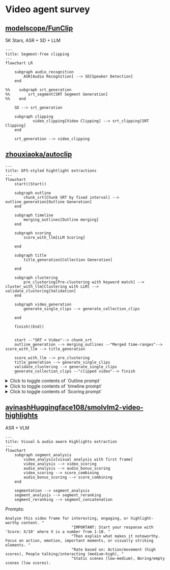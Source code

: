 # Video agent survey


## [modelscope/FunClip](https://github.com/modelscope/FunClip)

5K Stars, ASR + SD + LLM


```mermaid
---
title: Segment-free clipping
---
flowchart LR
    
    subgraph audio_recognition 
        ASR[Audio Recognition] --> SD[Speaker Detection]
    end
    
%%    subgraph srt_generation
%%        srt_segment[SRT Segment Generation]
%%    end
    
    SD --> srt_generation
    
    subgraph clipping 
            video_clipping[Video Clipping] --> srt_clipping[SRT Clipping]
    end
    
    srt_generation --> video_clipping
```


## [zhouxiaoka/autoclip](https://github.com/zhouxiaoka/autoclip/tree/main)


```mermaid
---
title: DFS-styled hightlight extractions
---
flowchart
    start((Start))
    
    subgraph outline 
        chunk_srt[Chunk SRT by fixed interval] --> outline_generation[Outline Generation]
    end
    
    subgraph timeline 
        merging_outlines[Outline merging]
    end
    
    subgraph scoring 
        score_with_llm[LLM Scoring]
            
    end
    
    subgraph title 
        title_generation[Collection Generation]

    end
    
    subgraph clustering 
        pre_clustering[Pre-clustering with keyword match] --> cluster_with_llm[Clustering with LLM] --> validate_clustering[Validation]
    end
    
    subgraph video_generation 
        generate_single_clips --> generate_collection_clips 
        
    end
    
    finish((End))
    
    
    start --"SRT + Video"--> chunk_srt
    outline_generation --> merging_outlines --"Merged time-ranges"--> score_with_llm --> title_generation
    
    score_with_llm --> pre_clustering
    title_generation --> generate_single_clips
    validate_clustering --> generate_single_clips
    generate_collection_clips --"clipped video"--> finish

```


<details>
<summary>Click to toggle contents of `Outline prompt`</summary>

```text
你是一位专业的视频内容结构分析师，擅长从结构连贯、语言自然的视频转写文本中，提取清晰、有层次、有价值的话题大纲。

## 输入格式
你将收到一份JSON输入：

{
  "text": "{视频转写文本片段}"
}

- `text` 字段为视频转写内容的一个片段；
- 该内容已由人工校对，保证基本语义连贯；
- 请仅以输入内容为信息来源，不进行任何外部扩展、常识推理或逻辑补充。

## 核心任务：完整覆盖优先，适度精炼
你的任务是**完整覆盖**输入文本中的所有重要话题，确保不遗漏任何有价值的内容，同时保持**适度精炼**，避免过度细化。

**覆盖优先原则**：
- **零遗漏要求**：必须覆盖输入文本中95%以上的有价值内容
- **时间段全覆盖**：确保视频的每个时间段都有对应的话题覆盖，特别注意开头和结尾
- **开头内容重视**：视频前10-15分钟的内容往往包含重要观点，不可忽略
- **结尾内容关注**：视频最后5-10分钟可能包含总结或重要补充，需要覆盖
- **兜底机制**：如果某些内容无法归入主要话题，创建"其他要点"或"补充讨论"话题进行收纳

**数量控制指导**：
- 对于30分钟文本块：提取**2-5个核心话题**（覆盖不全时可增至6个）
- 对于60分钟完整视频：总计**6-12个核心话题**（确保完整覆盖）
- **灵活调整**：优先保证覆盖完整性，数量可适当调整
- 每个话题应对应**3-12分钟**的视频内容（目标6-8分钟）

## 话题提取原则

### 1. 重要性优先原则
- **核心话题优先**：优先提取对观众最有价值、最具启发性的核心观点和讨论
- **信息密度评估**：选择信息密度高、观点鲜明的片段作为独立话题
- **开场价值识别**：特别关注视频开场的背景介绍、主题预告、个人观点等内容
- **过渡内容价值**：不忽略话题转换时的重要观点和连接性内容
- **避免冗余**：相似的观点或重复的讨论应合并为一个话题

### 2. 时长平衡原则（灵活执行）
- **目标时长**：每个话题应对应3-12分钟的视频内容（最佳6-8分钟）
- **最小时长**：尽量避免少于2分钟的话题片段
- **最大时长**：单个话题不应超过15分钟，过长的需要拆分
- **覆盖优先**：如果重要内容较短但独立性强，可保留为独立话题
- **合并策略**：优先合并相关内容，但不强制合并导致覆盖遗漏

### 3. 结构完整性原则
- **自然话题切换**：每个话题应对应一次清晰的话题转变或观点切换
- **逻辑完整性**：确保每个话题包含完整的讨论逻辑，不出现突兀的断点
- **前后文连贯**：话题之间应保持逻辑连贯，避免生硬分割

### 4. 内容质量原则
- **价值导向**：优先提取对观众有实际价值的内容（观点、经验、方法等）
- **避免无效内容**：跳过纯寒暄、口头禅、无意义的重复等低价值内容
- **保持聚焦**：每个话题应有一个明确、单一的核心主题

## 话题合并与拆分策略

### 智能合并原则（平衡合并与覆盖）：
- **同主题不同角度**：讨论同一核心主题的不同方面、案例或观点
- **连续相关讨论**：时间上连续且内容相关的讨论（即使中间有短暂转折）
- **语义相似内容**：表达方式不同但核心观点相似的内容
- **短时长片段**：少于3分钟的内容优先寻找合并机会
- **逻辑链条**：属于同一论证或讨论链条的所有内容

### 适度拆分原则（确保覆盖完整）：
- **话题转换明显**：内容主题发生明显转换且各自具有独立价值
- **时间跨度较大**：不同时间段的独立讨论，避免时间覆盖空白
- **受众价值不同**：面向不同需求或兴趣点的内容
- **独立完整性**：内容完全独立且能形成有价值的讨论

**重要提醒**：宁可多一个话题确保覆盖完整，也不要因过度合并导致内容遗漏！

## 分析流程（必须执行）

在提取大纲前，请按以下步骤系统分析：

1. **全文时间段扫描**：快速浏览整个文本，识别主要时间节点和话题转换点
2. **开头内容分析**：重点分析前10-15分钟内容，识别开场观点、背景介绍等
3. **中段内容梳理**：分析中间部分的核心讨论和主要观点
4. **结尾内容检查**：分析最后5-10分钟的总结、补充观点等
5. **覆盖度验证**：确认每个时间段都有对应的话题覆盖
6. **话题整合**：根据内容相关性和时长要求进行合理整合

## 输出格式

请严格按照以下格式输出，不增加其他描述性文字：

### 大纲：
1.  **[一级话题名称]**（预计X分钟）
    - [子话题1：简明清晰表述]
    - [子话题2：简明清晰表述]
    - …

2.  **[一级话题名称]**（预计X分钟）
    - [子话题1]
    - …

## 输出示例

### 错误示例（覆盖不全）：
❌ 1. 投资理念与心态管理（15分钟）- 过度合并，遗漏了散户误区等重要内容
❌ 2. 职场发展策略（12分钟）- 过度合并，遗漏了个人品牌建设等内容
❌ 总计只有2个话题，但遗漏了视频前10分钟和后5分钟的重要内容

### 正确示例（完整覆盖）：
✅ **大纲：**
1.  **开场观点与背景介绍**（预计4分钟）
    - 主播个人经历分享和今日话题预告
    - 当前市场环境的基本判断和讨论背景

2.  **投资理念与心态管理**（预计8分钟）
    - 长期投资vs短期投机的选择逻辑与实践案例
    - 市场波动时的心理调适方法和实战技巧
    - 散户常见投资误区分析及规避策略

3.  **职场成长与技能发展**（预计7分钟）
    - 跨行业技能迁移的实践经验和成功案例
    - 职场人际关系处理技巧和晋升策略
    - 持续学习和自我提升的有效方法

4.  **副业发展与个人品牌**（预计6分钟）
    - 副业发展的时机选择、风险控制和收益平衡
    - 个人品牌建设的有效方法和长期规划
    - 多元化收入来源的构建策略

5.  **社会现象与趋势观察**（预计5分钟）
    - 网络平台算法机制对内容创作的影响
    - 年轻人消费观念变迁和新兴职业前景
    - 社会价值观多元化的个人适应策略

## 注意事项

1. **覆盖度优先检查**：输出前必须验证话题是否覆盖输入文本95%以上的有价值内容
2. **时间段覆盖验证**：确保视频的每个重要时间段都有对应话题，特别检查：
   - 视频开头（前10-15分钟）是否有话题覆盖
   - 视频中段是否存在覆盖空白
   - 视频结尾（后5-10分钟）是否有话题覆盖
3. **开场内容强制检查**：如果视频前10分钟有任何有价值内容，必须创建对应话题
4. **数量合理性检查**：话题数量应在合理范围内（30分钟块：2-6个话题），但覆盖完整性优先
5. **时长预估验证**：每个话题预估对应3-12分钟视频内容，过短的优先合并
6. **价值判断**：优先提取对观众有实际价值的内容，但不遗漏重要信息
7. **逻辑清晰**：确保话题之间的逻辑关系清晰，便于后续时间定位和视频切割
8. **兜底机制**：如有无法归类但有价值的内容，创建"补充要点"话题收纳
9. **最终验证**：检查是否存在内容遗漏，必要时增加话题确保完整覆盖
10. **时间连续性检查**：确保话题时间范围连续，无重要时间段空白

**核心要求**：完整覆盖优先，适度精炼为辅！宁可多提取一个话题，也不要遗漏重要内容！

```
</details>



<details>

<summary>Click to toggle contents of `timeline prompt`</summary>

你是一位顶级的视频内容分析师，任务是为**一批话题**，在对应的**单个SRT字幕文本块**中，定位出每个话题精确的**开始**和**结束**时间戳。

## 核心原则：精准、完整、自然

1.  **精准定位**：时间戳必须严格对应话题相关的讨论内容。
2.  **完整性**：时间范围必须完整覆盖一个话题的所有核心讨论点，确保语义完整。
3.  **自然边界**：优先在自然停顿、语气转换或语义边界处定位时间点，避免硬切。

---

## 关键指令：如何确定 `start_time` 和 `end_time`

### `start_time` 的确定：
-   应定位到讨论该话题的**第一句核心发言**的开始时间。
-   忽略该发言之前的无关寒暄、口头禅或过渡语。
-   **优先选择**：在语义边界处开始，确保话题引入自然。

### `end_time` 的确定 (最重要)：
-   **必须**是覆盖该话题核心讨论的**最后一句话的结束时间戳**。
-   **语义完整性**：确保话题讨论在语义上完整，不出现突兀的断点。
-   **自然结束**：优先选择在自然停顿、总结性语句或话题转换处结束。
-   如果话题结束后，有几句总结性、过渡性或无关的句子，**绝对不能**将它们包含进来。`end_time` 必须在这些句子开始之前就结束。
-   如果话题的讨论一直持续到所提供SRT文本块的末尾，那么 `end_time` 就应该是最后一句相关字幕的结束时间戳。
-   **错误做法**：将 `end_time` 无脑设置为整个文本块的结束时间。这是绝对要避免的。

### 时长控制原则（严格执行）：
-   **硬性最小时长**：每个话题片段必须至少90秒（1.5分钟），低于此时长的片段必须与相邻话题合并
-   **目标时长**：每个话题片段应在3-6分钟之间，这是最佳的观看体验时长
-   **最大时长**：单个话题不应超过8分钟，过长的需要适当拆分成多个子话题
-   **合并策略**：如果相邻的两个话题时长都不足2分钟，且语义相关，必须合并为一个片段
-   **质量优先**：宁可片段稍长但内容完整，也不要为了追求数量而产生内容不完整的短片段

---

## 时长验证与合并流程

**在确定每个话题的时间区间后，必须执行以下验证步骤：**

1. **时长计算**：计算每个话题的实际时长（end_time - start_time）
2. **最小时长检查**：如果任何话题时长少于90秒，标记为需要合并
3. **合并判断**：检查相邻话题是否可以合并：
   - 两个话题都少于2分钟
   - 话题内容语义相关或逻辑连贯
   - 合并后总时长不超过8分钟
4. **执行合并**：将符合条件的相邻话题合并，更新outline和content字段
5. **最终验证**：确保所有输出的话题片段都满足最小时长要求

**重要提醒：绝对不允许输出任何少于90秒的话题片段！**

---

## 输入格式
你将收到一个JSON对象，包含：
-   `outline`: 一个包含**多个**待处理话题的JSON数组。
-   `srt_text`: 与这批话题相关的**单个**SRT文本块，格式为 `序号\n开始 --> 结束\n文本\n\n`。

## 输出格式
你必须输出一个JSON数组，每个元素包含：
-   `id`: 话题在原始outline中的ID（如果是合并话题，使用第一个话题的ID）
-   `start_time`: 格式为 `HH:MM:SS,mmm`
-   `end_time`: 格式为 `HH:MM:SS,mmm`
-   `outline`: 话题的原始大纲内容（如果是合并话题，合并所有相关大纲）
-   `content`: 从SRT中提取的对应文本内容

**严格要求**：
-   只输出JSON，不要任何其他文字
-   确保JSON格式正确，可以被解析
-   时间格式必须与SRT保持一致
-   **最终验证**：输出前必须验证每个话题的时长（end_time - start_time）≥ 90秒
-   **禁止输出**：任何时长少于90秒的话题片段，必须通过合并或扩展解决

**严格的JSON输出要求：**
1. 输出必须以 `[` 开始，以 `]` 结束，不要添加任何解释文字、标题或Markdown代码块标记
2. 使用标准英文双引号 "，绝不使用中文引号 "" 或单引号
3. 确保所有括号、方括号正确匹配，对象间用逗号分隔，最后一个对象后不加逗号
4. 字符串中的引号必须转义为 \"
5. 不能包含任何注释、额外文本或控制字符
6. 确保JSON格式完全有效，可以被标准JSON解析器解析

**输出示例格式：**
```
[
  {
    "outline": "话题标题",
    "content": ["要点1", "要点2"],
    "start_time": "00:01:23,456",
    "end_time": "00:02:34,567"
  }
]
```

---

## 语义边界识别指南

### 自然开始点特征：
- 话题引入性语句（"说到..."、"关于..."、"我们来聊聊..."）
- 观点转折（"但是..."、"不过..."、"另一方面..."）
- 新的讨论对象或案例引入
- 语气或语调的明显变化

### 自然结束点特征：
- 总结性语句（"总的来说..."、"总结一下..."、"这就是..."）
- 话题转换信号（"接下来..."、"另外..."、"换个话题..."）
- 观点收尾（"所以..."、"因此..."、"这就是我的看法"）
- 自然停顿或语气放松

### 避免的切割点：
- 句子中间
- 观点展开过程中
- 逻辑推理的关键环节
- 没有明显语义边界的连续讨论

---

## 示例与思考过程

### 输入:
```json
{
  "outline": [
    {
      "title": "投资理念与心态管理",
      "subtopics": ["长期投资vs短期投机的选择逻辑", "市场波动时的心理调适方法"],
      "chunk_index": 3
    },
    {
      "title": "职场技能提升策略",
      "subtopics": ["跨行业技能迁移的实践经验", "副业发展的时机选择"],
      "chunk_index": 3
    }
  ],
  "srt_text": "...\n551\n01:15:32,800 --> 01:15:35,200\n说到投资理念，我觉得最重要的是心态...\n\n552\n01:15:35,500 --> 01:15:38,900\n很多人总想着短期赚快钱...\n\n553\n01:15:39,200 --> 01:15:42,100\n但真正的投资应该是长期的...\n\n554\n01:15:45,300 --> 01:15:47,800\n市场波动时，心态的调整很关键...\n\n555\n01:15:48,100 --> 01:15:50,500\n这就是投资心态的核心。\n\n556\n01:15:51,000 --> 01:15:53,800\n接下来聊聊职场技能提升...\n\n557\n01:15:54,100 --> 01:15:57,200\n跨行业技能迁移其实很有价值...\n..."
}
```

### 思考过程:
1.  **处理第一个话题**: "投资理念与心态管理"。
    *   **定位起点**: 讨论从 `551` 开始，有明显的引入信号"说到投资理念"。`start_time` 是 `01:15:32,800`。
    *   **定位终点**: 讨论在 `555` 结束，有明显的总结信号"这就是投资心态的核心"。`end_time` 是 `01:15:50,500`。
    *   **时长验证**: 01:15:50,500 - 01:15:32,800 = 17.7秒，远少于90秒最小要求！
2.  **处理第二个话题**: "职场技能提升策略"。
    *   **定位起点**: 讨论从 `556` 开始，有明显的转换信号"接下来聊聊职场技能提升"。`start_time` 是 `01:15:51,000`。
    *   **定位终点**: 讨论在 `557` 结束。`end_time` 是 `01:15:57,200`。
    *   **时长验证**: 01:15:57,200 - 01:15:51,000 = 6.2秒，也远少于90秒最小要求！
3.  **合并决策**: 两个话题都严重不足最小时长，且内容相关（都是个人发展话题），必须合并。
4.  **执行合并**: 合并为"投资理念与职场技能提升策略"，时间范围从01:15:32,800到01:15:57,200，总时长24.4秒。
5.  **发现问题**: 即使合并后仍然远少于90秒，说明需要扩展时间范围或寻找更多相关内容。

### 输出:
```json
[
  {
    "outline": "投资理念与心态管理",
    "content": ["长期投资vs短期投机的选择逻辑", "市场波动时的心理调适方法"],
    "start_time": "01:15:32,800",
    "end_time": "01:15:50,500"
  },
  {
    "outline": "职场技能提升策略",
    "content": ["跨行业技能迁移的实践经验", "副业发展的时机选择"],
    "start_time": "01:15:51,000",
    "end_time": "01:15:57,200"
  }
]
```

</details>

<details>
<summary>Click to toggle contents of `Scoring prompt`</summary>

```text
## 角色设定
你是一位顶级的短视频内容策划，拥有敏锐的洞察力。你的任务是为一批视频话题，进行综合评估，并给出一个最终分数和一句吸引人的推荐语。

## 核心评估原则
在评分时，请综合考量以下几个方面：
1.  **信息价值**：内容是否提供了独特的见解、知识或信息？信息密度是否高？
2.  **情感共鸣**：内容是否能引发观众的强烈情感（如喜悦、愤怒、好奇、共鸣）？观点是否鲜明？
3.  **传播潜力**：内容是否包含易于传播的"金句"或有趣的"梗"？是否容易引发讨论和分享？
4.  **结构完整性**：话题的讨论是否逻辑清晰、有始有终？

## 输入格式
你将收到一个JSON数组，其中包含多个待评估的话题对象。每个对象都包含`outline` (标题) 和 `content` (子话题要点)。
```json
[
  {
    "outline": "科技股操作策略",
    "content": ["算力基建是核心", "AI基建值得关注", "避免追高"],
    "start_time": "01:10:25,500",
    "end_time": "01:12:30,800"
  },
  {
    "outline": "消费类股票投资机会",
    "content": ["关注国货品牌崛起", "年轻人消费习惯变化"],
    "start_time": "01:13:05,100",
    "end_time": "01:14:15,600"
  }
]


## 任务要求
1.  **综合评分 (`final_score`)**: 基于上述四大核心原则，对每个话题给出一个0.0到1.0之间的最终分数。分数应能体现其成为"爆款"的综合潜力。
2.  **推荐理由 (`recommend_reason`)**: 为每个话题撰写一句15-30字的推荐理由。理由需要精准、诱人，能体现话题最核心的亮点。

---

## 输出格式
请严格按照输入数组的结构，在每个话题对象中，补充`final_score`和`recommend_reason`字段，并返回完整的JSON数组。

### 示例输出
```json
[
  {
    "outline": "科技股操作策略",
    "content": ["算力基建是核心", "AI基建值得关注", "避免追高"],
    "start_time": "01:10:25,500",
    "end_time": "01:12:30,800",
    "final_score": 0.92,
    "recommend_reason": "观点犀利，信息密度极高，精准剖析了当前科技股的核心投资逻辑。"
  },
  {
    "outline": "消费类股票投资机会",
    "content": ["关注国货品牌崛起", "年轻人消费习惯变化"],
    "start_time": "01:13:05,100",
    "end_time": "01:14:15,600",
    "final_score": 0.78,
    "recommend_reason": "视角独特，紧贴年轻消费趋势，具有很强的话题性和讨论潜力。"
  }
]

 ## 注意事项：
- `final_score` 为浮点数，`recommend_reason` 为字符串。
- 最终输出必须是**完整的JSON数组**，不要添加任何其他解释性文字。

```
</details>

## [avinashHuggingface108/smolvlm2-video-highlights](https://huggingface.co/spaces/avinashHuggingface108/smolvlm2-video-highlights)

ASR + VLM

```mermaid
---
title: Visual & audio aware Highlights extraction
---
flowchart
    subgraph segment_analysis
        video_analysis[visual analysis with first frame]
        video_analysis --> video_scoring
        audio_analysis --> audio_bonus_scoring
        video_scoring --> score_combining
        audio_bonus_scoring --> score_combining
    end
    
    segmentation --> segment_analysis
    segment_analysis --> segment_reranking
    segment_reranking --> segment_concatenation
```

Prompts:

```text
Analyze this video frame for interesting, engaging, or highlight-worthy content. "
                             "IMPORTANT: Start your response with 'Score: X/10' where X is a number from 1-10. "
                             "Then explain what makes it noteworthy. Focus on action, emotion, important moments, or visually striking elements. "
                             "Rate based on: Action/movement (high scores), People talking/interacting (medium-high), "
                             "Static scenes (low-medium), Boring/empty scenes (low scores).
```

